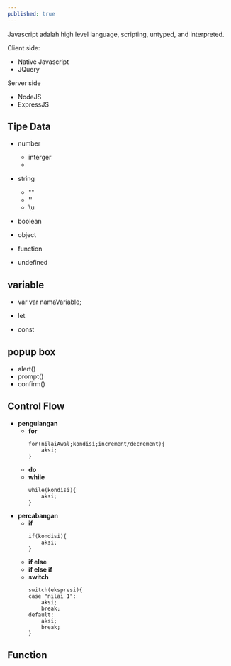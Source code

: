 ```yaml
---
published: true
---
```

Javascript adalah high level language, scripting, untyped, and interpreted.

Client side:
- Native Javascript
- JQuery

Server side
- NodeJS
- ExpressJS

## Tipe Data
- number
  - interger
  - 
  
- string
  - ""
  - ''
  - \u
  
- boolean
- object
- function
- undefined


## variable
- var
var namaVariable;

- let

- const

## popup box
- alert()
- prompt()
- confirm()

## Control Flow
- **pengulangan**
  - **for**
    ```
    for(nilaiAwal;kondisi;increment/decrement){
    	aksi;
    }
    ```
  - **do**
  - **while**
    ```
    while(kondisi){
    	aksi;
    }
    ```
- **percabangan**
  - **if**
    ```
    if(kondisi){
    	aksi;
    }
    ```
  - **if else**
  - **if else if**
  - **switch**
    ```
    switch(ekspresi){
    case "nilai 1":
		aksi;
        break;
    default:
		aksi;
        break;
    }
    ```
    
## Function